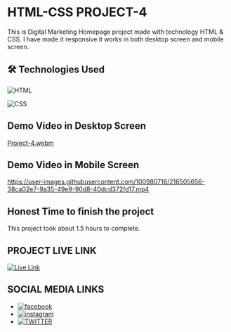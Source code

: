 
# HTML-CSS PROJECT-4

This is Digital Marketing Homepage project made with technology HTML & CSS. I have made it responsive it works in both desktop screen and mobile screen.


## 🛠 Technologies Used
![HTML](https://img.shields.io/badge/HTML5-E34F26?style=for-the-badge&logo=html5&logoColor=white)

![CSS](https://img.shields.io/badge/CSS3-1572B6?style=for-the-badge&logo=css3&logoColor=white)

## Demo Video in Desktop Screen

[Project-4.webm](https://user-images.githubusercontent.com/100980716/216505271-dfe186a3-1761-4e4a-9c88-d142aeb2bd2c.webm)

## Demo Video in Mobile Screen

https://user-images.githubusercontent.com/100980716/216505656-38ca02e7-9a35-49e9-90d8-40dcd372fd17.mp4

## Honest Time to finish the project

This project took about 1.5 hours to complete.

## PROJECT LIVE LINK

[![Live Link](https://img.shields.io/badge/Live-Link-green)](https://html-css-project04.netlify.app/)

## SOCIAL MEDIA LINKS
- [![facebook](https://img.shields.io/badge/Facebook-0A66C2?style=for-the-badge&logo=facebook&logoColor=white)](https://www.facebook.com/vivekranjan0144/)
- [![instagram](https://img.shields.io/badge/Instagram-E4405F?style=for-the-badge&logo=instagram&logoColor=white)](https://www.instagram.com/vivekranjan0144/)
- [![TWITTER](https://img.shields.io/badge/Twitter-1DA1F2?style=for-the-badge&logo=twitter&logoColor=white)](https://twitter.com/vivekranjan0144?lang=en)


